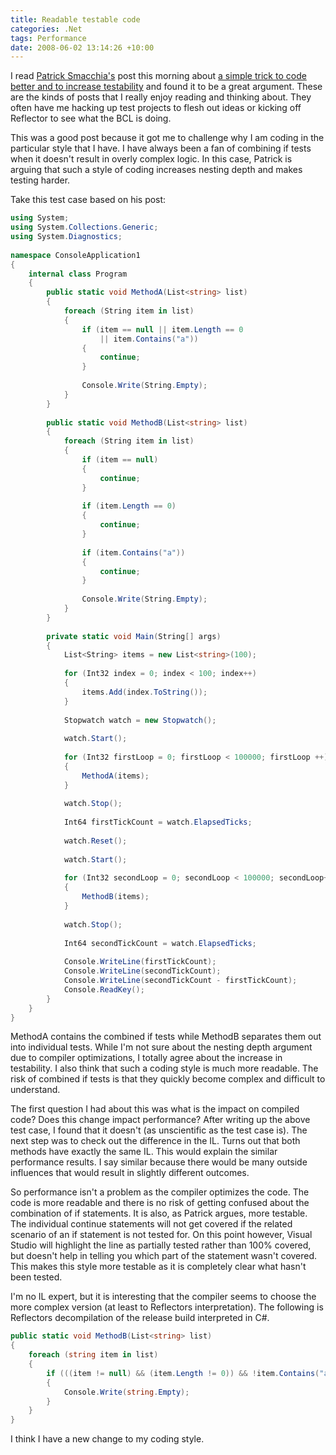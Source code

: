 ```yaml
---
title: Readable testable code
categories: .Net
tags: Performance
date: 2008-06-02 13:14:26 +10:00
---
```


I read [Patrick Smacchia's][0] post this morning about [a simple trick to code better and to increase testability][1] and found it to be a great argument. These are the kinds of posts that I really enjoy reading and thinking about. They often have me hacking up test projects to flesh out ideas or kicking off Reflector to see what the BCL is doing.

This was a good post because it got me to challenge why I am coding in the particular style that I have. I have always been a fan of combining if tests when it doesn't result in overly complex logic. In this case, Patrick is arguing that such a style of coding increases nesting depth and makes testing harder.

Take this test case based on his post:

<!--more-->

```csharp
using System;
using System.Collections.Generic;
using System.Diagnostics;
     
namespace ConsoleApplication1
{
    internal class Program
    {
        public static void MethodA(List<string> list)
        {
            foreach (String item in list)
            {
                if (item == null || item.Length == 0
                    || item.Contains("a"))
                {
                    continue;
                }
     
                Console.Write(String.Empty);
            }
        }
     
        public static void MethodB(List<string> list)
        {
            foreach (String item in list)
            {
                if (item == null)
                {
                    continue;
                }
     
                if (item.Length == 0)
                {
                    continue;
                }
     
                if (item.Contains("a"))
                {
                    continue;
                }
     
                Console.Write(String.Empty);
            }
        }
     
        private static void Main(String[] args)
        {
            List<String> items = new List<string>(100);
     
            for (Int32 index = 0; index < 100; index++)
            {
                items.Add(index.ToString());
            }
     
            Stopwatch watch = new Stopwatch();
     
            watch.Start();
     
            for (Int32 firstLoop = 0; firstLoop < 100000; firstLoop ++)
            {
                MethodA(items);
            }
     
            watch.Stop();
     
            Int64 firstTickCount = watch.ElapsedTicks;
     
            watch.Reset();
     
            watch.Start();
     
            for (Int32 secondLoop = 0; secondLoop < 100000; secondLoop++)
            {
                MethodB(items);
            }
     
            watch.Stop();
     
            Int64 secondTickCount = watch.ElapsedTicks;
     
            Console.WriteLine(firstTickCount);
            Console.WriteLine(secondTickCount);
            Console.WriteLine(secondTickCount - firstTickCount);
            Console.ReadKey();
        }
    }
}
```

MethodA contains the combined if tests while MethodB separates them out into individual tests. While I'm not sure about the nesting depth argument due to compiler optimizations, I totally agree about the increase in testability. I also think that such a coding style is much more readable. The risk of combined if tests is that they quickly become complex and difficult to understand.

The first question I had about this was what is the impact on compiled code? Does this change impact performance? After writing up the above test case, I found that it doesn't (as unscientific as the test case is). The next step was to check out the difference in the IL. Turns out that both methods have exactly the same IL. This would explain the similar performance results. I say similar because there would be many outside influences that would result in slightly different outcomes.

So performance isn't a problem as the compiler optimizes the code. The code is more readable and there is no risk of getting confused about the combination of if statements. It is also, as Patrick argues, more testable. The individual continue statements will not get covered if the related scenario of an if statement is not tested for. On this point however, Visual Studio will highlight the line as partially tested rather than 100% covered, but doesn't help in telling you which part of the statement wasn't covered. This makes this style more testable as it is completely clear what hasn't been tested.

I'm no IL expert, but it is interesting that the compiler seems to choose the more complex version (at least to Reflectors interpretation). The following is Reflectors decompilation of the release build interpreted in C#.

```csharp
public static void MethodB(List<string> list)
{
    foreach (string item in list)
    {
        if (((item != null) && (item.Length != 0)) && !item.Contains("a"))
        {
            Console.Write(string.Empty);
        }
    }
}
```

I think I have a new change to my coding style.

[0]: http://codebetter.com/blogs/patricksmacchia/
[1]: http://codebetter.com/blogs/patricksmacchia/archive/2008/03/07/a-simple-trick-to-code-better-and-to-increase-testability.aspx
